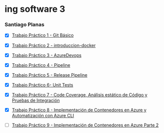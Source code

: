 # ing software 3
### Santiago Planas

- [X]  [Trabajo Práctico 1 - Git Básico](1-Git_Basico/README.md)

- [X] [Trabajo Práctico 2 - introduccion-docker](2-Docker/README.md)

- [X] [Trabajo Práctico 3 - AzureDevops](3-azureDevops/README.md)

- [X] [Trabajo Práctico 4 - Pipeline](4-pipeline/README.md)

- [X] [Trabajo Práctico 5 - Release Pipeline](5-RelPipe/README.md)

- [X] [Trabajo Práctico 6- Unit Tests](6-PruebasU/README.md)

- [X] [Trabajo Práctico 7 - Code Coverage, Análisis estático de Código y Pruebas de Integración](7-CodeCovInt/README.md)

- [X] [Trabajo Práctico 8 - Implementación de Contenedores en Azure y Automatización con Azure CLI](8-AZCI1/README.md)

- [ ] [Trabajo Práctico 9 - Implementación de Contenedores en Azure Parte 2](9-AZCI2/README.md)
